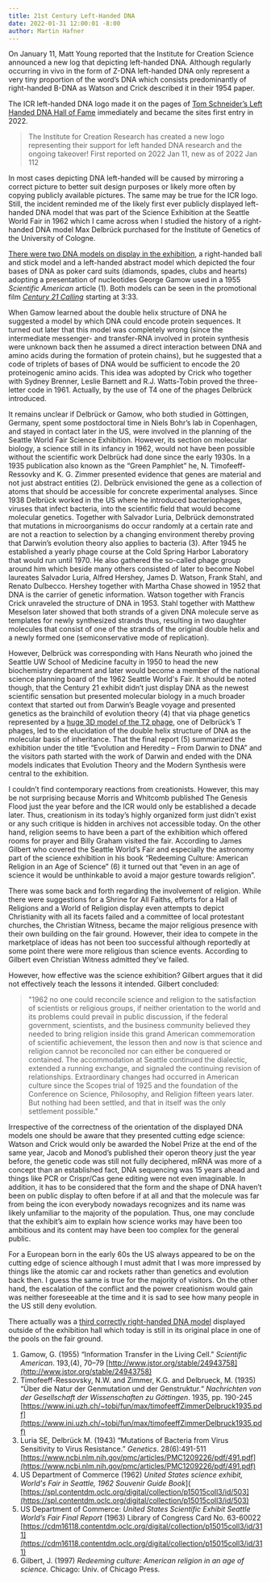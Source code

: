 ```yaml
---
title: 21st Century Left-Handed DNA
date: 2022-01-31 12:00:01 -8:00
author: Martin Hafner
---
```


On January 11, Matt Young reported that the Institute for Creation Science announced a new log that depicting left-handed DNA. Although regularly occurring in vivo in the form of Z-DNA left-handed DNA only represent a very tiny proportion of the word’s DNA which consists predominantly of right-handed B-DNA as Watson and Crick described it in their 1954 paper.

The ICR left-handed DNA logo made it on the pages of [Tom Schneider’s Left Handed DNA Hall of Fame](https://users.fred.net/tds/leftdna/) immediately and became the sites first entry in 2022.

> The Institute for Creation Research has created a new logo representing their support for left handed DNA research and the ongoing takeover! First reported on 2022 Jan 11, new as of 2022 Jan 112

In most cases depicting DNA left-handed will be caused by mirroring a correct picture to better suit design purposes or likely more often by copying publicly available pictures. The same may be true for the ICR logo. Still, the incident reminded me of the likely first ever publicly displayed left-handed DNA model that was part of the Science Exhibition at the Seattle World Fair in 1962 which I came across when I studied the history of a right-handed DNA model Max Delbrück purchased for the Institute of Genetics of the University of Cologne. 

[There were two DNA models on display in the exhibition](https://spl.contentdm.oclc.org/digital/api/singleitem/image/p15015coll3/523/default.jpg), a right-handed ball and stick model and a left-handed abstract model which depicted the four bases of DNA as poker card suits (diamonds, spades, clubs and hearts) adopting a presentation of nucleotides George Gamow used in a 1955 _Scientific American_ article (1). Both models can be seen in the promotional film [_Century 21 Calling_](https://youtu.be/iNMpy2dbEgE) starting at 3:33.

When Gamow learned about the double helix structure of DNA he suggested a model by which DNA could encode protein sequences. It turned out later that this model was completely wrong (since the intermediate messenger- and transfer-RNA involved in protein synthesis were unknown back then he assumed a direct interaction between DNA and amino acids during the formation of protein chains), but he suggested that a code of triplets of bases of DNA would be sufficient to encode the 20 proteinogenic amino acids. This idea was adopted by Crick who together with Sydney Brenner, Leslie Barnett and R.J. Watts-Tobin proved the three-letter code in 1961. Actually, by the use of T4 one of the phages Delbrück introduced.

It remains unclear if Delbrück or Gamow, who both studied in Göttingen, Germany, spent some postdoctoral time in Niels Bohr’s lab in Copenhagen, and stayed in contact later in the US, were involved in the planning of the Seattle World Fair Science Exhibition. However, its section on molecular biology, a science still in its infancy in 1962, would not have been possible without the scientific work Delbrück had done since the early 1930s. In a 1935 publication also known as the “Green Pamphlet” he, N. Timofeeff-Ressovky and K. G. Zimmer presented evidence that genes are material and not just abstract entities (2). Delbrück envisioned the gene as a collection of atoms that should be accessible for concrete experimental analyses. Since 1938 Delbrück worked in the US where he introduced bacteriophages, viruses that infect bacteria, into the scientific field that would become molecular genetics. Together with Salvador Luria, Delbrück demonstrated that mutations in microorganisms do occur randomly at a certain rate and are not a reaction to selection by a changing environment thereby proving that Darwin’s evolution theory also applies to bacteria (3). After 1945 he established a yearly phage course at the Cold Spring Harbor Laboratory that would run until 1970. He also gathered the so-called phage group around him which beside many others consisted of later to become Nobel laureates Salvador Luria, Alfred Hershey, James D. Watson, Frank Stahl, and Renato Dulbecco. Hershey together with Martha Chase showed in 1952 that DNA is the carrier of genetic information. Watson together with Francis Crick unraveled the structure of DNA in 1953. Stahl together with Matthew Meselson later showed that both strands of a given DNA molecule serve as templates for newly synthesized strands thus, resulting in two daughter molecules that consist of one of the strands of the original double helix and a newly formed one (semiconservative mode of replication). 

However,
Delbrück was corresponding with Hans Neurath who joined the Seattle UW School of Medicine
faculty in 1950 to head the new biochemistry department and later would become a member of the
national science planning board of the 1962 Seattle World's Fair.  It should be noted though, that the Century 21 exhibit didn’t just display DNA as the newest scientific sensation but presented molecular biology in a much broader context that started out from Darwin’s Beagle voyage and presented genetics as the brainchild of evolution theory (4) that via phage genetics represented by a [huge 3D model of the T2 phage](https://cdm16118.contentdm.oclc.org/digital/api/singleitem/image/p15015coll3/322/default.jpg), one of Delbrück’s T phages, led to the elucidation of the double helix structure of DNA as the molecular basis of inheritance. That the final report (5) summarized the exhibition under the title “Evolution and Heredity – From Darwin to DNA” and the visitors path started with the work of Darwin and ended with the DNA models indicates that Evolution Theory and the Modern Synthesis were central to the exhibition.

I couldn’t find contemporary reactions from creationists. However, this may be not surprising because Morris and Whitcomb published The Genesis Flood just the year before and the ICR would only be established a decade later. Thus, creationism in its today’s highly organized form just didn’t exist or any such critique is hidden in archives not accessible today. On the other hand, religion seems to have been a part of the exhibition which offered rooms for prayer and Billy Graham visited the fair. According to James Gilbert who covered the Seattle World’s Fair and especially the astronomy part of the science exhibition in his book “Redeeming Culture: American Religion in an Age of Science” (6) it turned out that “even in an age of science it would be unthinkable to avoid a major gesture towards religion”. 

There was some back and forth regarding the involvement of religion. While there were suggestions for a Shrine for All Faiths, efforts for a Hall of Religions and a World of Religion display even attempts to depict Christianity with all its facets failed and a committee of local protestant churches, the Christian Witness, became the major religious presence with their own building on the fair ground. However, their idea to compete in the marketplace of ideas has not been too successful although reportedly at some point there were more religious than science events. According to Gilbert even Christian Witness admitted they’ve failed. 

However, how effective was the science exhibition? Gilbert argues that it did not effectively teach the lessons it intended. Gilbert concluded:
> "1962 no one could reconcile science and religion to the satisfaction of scientists or religious groups, if neither orientation to the world and its problems could prevail in public discussion, if the federal government, scientists, and the business community believed they needed to bring religion inside this grand American commemoration of scientific achievement, the lesson then and now is that science and religion cannot be reconciled nor can either be conquered or contained. The accommodation at Seattle continued the dialectic, extended a running exchange, and signaled the continuing revision of relationships. Extraordinary changes had occurred in American culture since the Scopes trial of 1925 and the foundation of the Conference on Science, Philosophy, and Religion fifteen years later. But nothing had been settled, and that in itself was the only settlement possible."

Irrespective of the correctness of the orientation of the displayed DNA models one should be aware that they presented cutting edge science: Watson and Crick would only be awarded the Nobel Prize at the end of the same year, Jacob and Monod’s published their operon theory just the year before, the genetic code was still not fully deciphered, mRNA was more of a concept than an established fact, DNA sequencing was 15 years ahead and things like PCR or Crispr/Cas gene editing were not even imaginable. In addition, it has to be considered that the form and the shape of DNA haven’t been on public display to often before if at all and that the molecule was far from being the icon everybody nowadays recognizes and its name was likely unfamiliar to the majority of the population. Thus, one may conclude that the exhibit’s aim to explain how science works may have been too ambitious and its content may have been too complex for the general public.

For a European born in the early 60s the US always appeared to be on the cutting edge of science although I must admit that I was more impressed by things like the atomic car and rockets rather than genetics and evolution back then. I guess the same is true for the majority of visitors. On the other hand, the escalation of the conflict and the power creationism would gain was neither foreseeable at the time and it is sad to see how many people in the US still deny evolution.

There actually was a [third correctly right-handed DNA model](https://www.facebook.com/PacSci/photos/a.132354883854/10159386557128855/) displayed outside of the exhibition hall which today is still in its original place in one of the pools on the fair ground.

1. Gamow, G. (1955) “Information Transfer in the Living Cell.” _Scientific American_. 193,(4), 70–79
[http://www.jstor.org/stable/24943758](http://www.jstor.org/stable/24943758)
2. Timofeeff-Ressovsky, N.W. and Zimmer, K.G. and Delbrueck, M. (1935) “Über die Natur der Genmutation und der Genstruktur.“ _Nachrichten von der Gesellschaft der Wissenschaften zu Göttingen_. 1935, pp. 190-245
[https://www.ini.uzh.ch/~tobi/fun/max/timofeeffZimmerDelbruck1935.pdf](https://www.ini.uzh.ch/~tobi/fun/max/timofeeffZimmerDelbruck1935.pdf)
3. Luria SE, Delbrück M. (1943) “Mutations of Bacteria from Virus Sensitivity to Virus Resistance.” _Genetics_. 28(6):491-511 
[https://www.ncbi.nlm.nih.gov/pmc/articles/PMC1209226/pdf/491.pdf](https://www.ncbi.nlm.nih.gov/pmc/articles/PMC1209226/pdf/491.pdf)
4. US Department of Commerce (1962) _United States science exhibit, World's Fair in Seattle, 1962 Souvenir Guide Book_](
[https://spl.contentdm.oclc.org/digital/collection/p15015coll3/id/503](https://spl.contentdm.oclc.org/digital/collection/p15015coll3/id/503)
5. US Department of Commerce: _United States Scientific Exhibit Seattle World’s Fair Final Report_ (1963) Library of Congress Card No. 63-60022
[https://cdm16118.contentdm.oclc.org/digital/collection/p15015coll3/id/311](https://cdm16118.contentdm.oclc.org/digital/collection/p15015coll3/id/311)
6. Gilbert, J. (1997) _Redeeming culture: American religion in an age of science._ Chicago: Univ. of Chicago Press.

